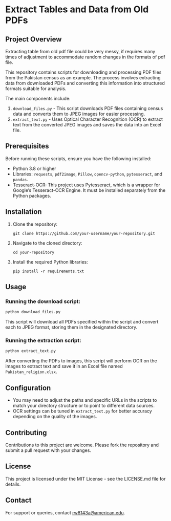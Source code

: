 
# Extract Tables and Data from Old PDFs

## Project Overview

Extracting table from old pdf file could be very messy, if requires many times of adjustment to accommodate random changes in the formats of pdf file.

This repository contains scripts for downloading and processing PDF files from the Pakistan census as an example. The process involves extracting data from downloaded PDFs and converting this information into structured formats suitable for analysis. 

The main components include:

1. `download_files.py` - This script downloads PDF files containing census data and converts them to JPEG images for easier processing.
2. `extract_text.py` - Uses Optical Character Recognition (OCR) to extract text from the converted JPEG images and saves the data into an Excel file.

## Prerequisites

Before running these scripts, ensure you have the following installed:
- Python 3.8 or higher
- Libraries: `requests`, `pdf2image`, `Pillow`, `opencv-python`, `pytesseract`, and `pandas`.
- Tesseract-OCR: This project uses Pytesseract, which is a wrapper for Google’s Tesseract-OCR Engine. It must be installed separately from the Python packages.

## Installation

1. Clone the repository:
   ```
   git clone https://github.com/your-username/your-repository.git
   ```
2. Navigate to the cloned directory:
   ```
   cd your-repository
   ```
3. Install the required Python libraries:
   ```
   pip install -r requirements.txt
   ```

## Usage

### Running the download script:

```bash
python download_files.py
```
This script will download all PDFs specified within the script and convert each to JPEG format, storing them in the designated directory.

### Running the extraction script:

```bash
python extract_text.py
```
After converting the PDFs to images, this script will perform OCR on the images to extract text and save it in an Excel file named `Pakistan_religion.xlsx`.

## Configuration

- You may need to adjust the paths and specific URLs in the scripts to match your directory structure or to point to different data sources.
- OCR settings can be tuned in `extract_text.py` for better accuracy depending on the quality of the images.

## Contributing

Contributions to this project are welcome. Please fork the repository and submit a pull request with your changes.

## License

This project is licensed under the MIT License - see the LICENSE.md file for details.

## Contact

For support or queries, contact [rw8143a@american.edu](mailto:rw8143a@american.edu).
